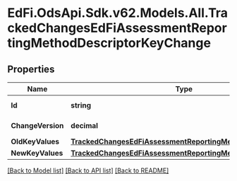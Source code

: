 # EdFi.OdsApi.Sdk.v62.Models.All.TrackedChangesEdFiAssessmentReportingMethodDescriptorKeyChange

## Properties

Name | Type | Description | Notes
------------ | ------------- | ------------- | -------------
**Id** | **string** | Resource identifier | [optional] 
**ChangeVersion** | **decimal** | Change version | [optional] 
**OldKeyValues** | [**TrackedChangesEdFiAssessmentReportingMethodDescriptorKey**](TrackedChangesEdFiAssessmentReportingMethodDescriptorKey.md) |  | [optional] 
**NewKeyValues** | [**TrackedChangesEdFiAssessmentReportingMethodDescriptorKey**](TrackedChangesEdFiAssessmentReportingMethodDescriptorKey.md) |  | [optional] 

[[Back to Model list]](../README.md#documentation-for-models) [[Back to API list]](../README.md#documentation-for-api-endpoints) [[Back to README]](../README.md)

